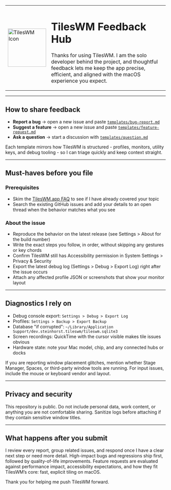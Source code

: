 <table>
<tr>
<td>
  <img src="assets/icon.png" alt="TilesWM Icon" width="120">
</td>
<td>
  <h1>TilesWM Feedback Hub</h1>
  <p>Thanks for using TilesWM. I am the solo developer behind the project, and thoughtful feedback lets me keep the app precise, efficient, and aligned with the macOS experience you expect.</p>
</td>
</tr>
</table>

---

## How to share feedback

- **Report a bug** -> open a new issue and paste [`templates/bug-report.md`](templates/bug-report.md)
- **Suggest a feature** -> open a new issue and paste [`templates/feature-request.md`](templates/feature-request.md)
- **Ask a question** -> start a discussion with [`templates/question.md`](templates/question.md)

Each template mirrors how TilesWM is structured - profiles, monitors, utility keys, and debug tooling - so I can triage quickly and keep context straight.

---

## Must-haves before you file

### Prerequisites

- Skim the [TilesWM.app FAQ](https://www.tileswm.app) to see if I have already covered your topic
- Search the existing GitHub issues and add your details to an open thread when the behavior matches what you see

### About the issue

- Reproduce the behavior on the latest release (see Settings > About for the build number)
- Write the exact steps you follow, in order, without skipping any gestures or key chords
- Confirm TilesWM still has Accessibility permission in System Settings > Privacy & Security
- Export the latest debug log (Settings > Debug > Export Log) right after the issue occurs
- Attach any affected profile JSON or screenshots that show your monitor layout

---

## Diagnostics I rely on

- Debug console export: `Settings > Debug > Export Log`
- Profiles: `Settings > Backup > Export Backup`
- Database "if corrupted": `~/Library/Application Support/dev.steinhorst.tileswm/tileswm.sqlite3`
- Screen recordings: QuickTime with the cursor visible makes tile issues obvious
- Hardware state: note your Mac model, chip, and any connected hubs or docks

If you are reporting window placement glitches, mention whether Stage Manager, Spaces, or third-party window tools are running. For input issues, include the mouse or keyboard vendor and layout.

---

## Privacy and security

This repository is public. Do not include personal data, work content, or anything you are not comfortable sharing. Sanitize logs before attaching if they contain sensitive window titles.

---

## What happens after you submit

I review every report, group related issues, and respond once I have a clear next step or need more detail. High-impact bugs and regressions ship first, followed by quality-of-life improvements. Feature requests are evaluated against performance impact, accessibility expectations, and how they fit TilesWM’s core: fast, explicit tiling on macOS.

Thank you for helping me push TilesWM forward.
